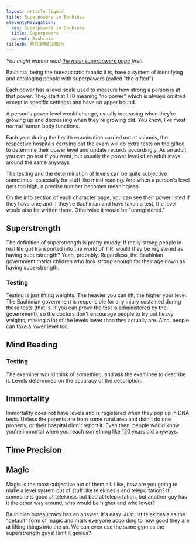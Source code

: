 ```yaml
---
layout: article.liquid
title: Superpowers in Bauhinia
eleventyNavigation:
  key: Superpowers in Bauhinia
  title: Superpowers
  parent: Bauhinia
titlezh: 紫荆国里的超能力
---
```


*You might wanna read [the main superpowers page](/world/superpowers/) first!*

Bauhinia, being the bureaucratic fanatic it is, have a system of identifying and cataloging people with superpowers (called "the gifted").

Each power has a level scale used to measure how strong a person is at that power. They start at 1 (0 meaning "no power" which is always omitted except in specific settings) and have no upper bound.

A person's power level would change, usually increasing when they're growing up and decreasing when they're growing old. You know, like most normal human body functions.

Each year during the health examination carried out at schools, the respective hospitals carrying out the exam will do extra tests on the gifted to determine their power level and update records accordingly. As an adult, you can go test if you want, but usually the power level of an adult stays around the same anyways.

The testing and the determination of levels can be quite subjective sometimes, especially for stuff like mind reading. And when a person's level gets too high, a precise number becomes meaningless.

On the info section of each character page, you can see their power listed if they have one; and if they're Bauhinian and have taken a test, the level would also be written there. Otherwise it would be "unregistered."

## Superstrength

The definition of superstrength is pretty muddy. If really strong people in real life got transported into the world of TIR, would they be registered as having superstrength? Yeah, probably. Regardless, the Bauhinian government marks children who look strong enough for their age down as having superstrength.

### Testing

Testing is just lifting weights. The heavier you can lift, the higher your level. The Bauhinian government is responsible for any injury sustained during these tests (that is, if you can prove the test is administered by the government), so the doctors don't encourage people to try out heavy weights, making a lot of the levels lower than they actually are. Also, people can fake a lower level too.

## Mind Reading

### Testing

The examiner would think of something, and ask the examinee to describe it. Levels determined on the accuracy of the description.

## Immortality

Immortality does not have levels and is registered when they pop up in DNA tests. Unless the parents are from some rural area and didn't do one properly, or their hospital didn't report it. Even then, people would know you're immortal when you reach something like 120 years old anyways.

## Time Precision

## Magic

Magic is the most subjective out of them all. Like, *how* are you going to make a level system out of stuff like telekinesis and teleportation? If someone is good at telekinsis but bad at teleportation, but another guy has it the other way around, who would be higher and who lower?

Bauhinian bureaucracy has an answer. It's easy. Just list telekinesis as the "default" form of magic and mark everyone according to how good they are at lifting things into the air. We can even use the same gym as the superstrength guys! Isn't it genius?
